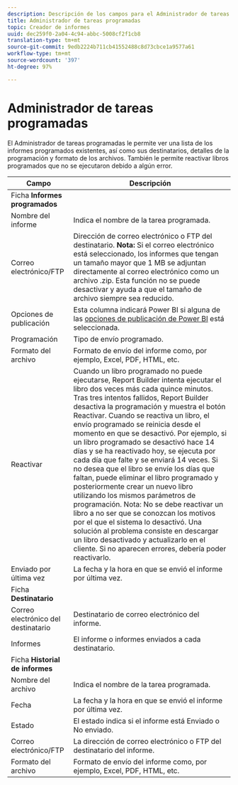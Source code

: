 ```yaml
---
description: Descripción de los campos para el Administrador de tareas programadas.
title: Administrador de tareas programadas
topic: Creador de informes
uuid: dec259f0-2a04-4c94-abbc-5008cf2f1cb8
translation-type: tm+mt
source-git-commit: 9edb2224b711cb41552488c8d73cbce1a9577a61
workflow-type: tm+mt
source-wordcount: '397'
ht-degree: 97%

---
```



# Administrador de tareas programadas

El Administrador de tareas programadas le permite ver una lista de los informes programados existentes, así como sus destinatarios, detalles de la programación y formato de los archivos. También le permite reactivar libros programados que no se ejecutaron debido a algún error.

| Campo | Descripción |
| --- | --- |
| Ficha **Informes programados** |  |
| Nombre del informe | Indica el nombre de la tarea programada. |
| Correo electrónico/FTP | Dirección de correo electrónico o FTP del destinatario. **Nota:** Si el correo electrónico está seleccionado, los informes que tengan un tamaño mayor que 1 MB se adjuntan directamente al correo electrónico como un archivo .zip. Esta función no se puede desactivar y ayuda a que el tamaño de archivo siempre sea reducido. |
| Opciones de publicación | Esta columna indicará Power BI si alguna de las [opciones de publicación de Power BI](https://experienceleague.adobe.com/docs/analytics/analyze/report-builder/publish-powerbi/power-bi.html) está seleccionada. |
| Programación | Tipo de envío programado. |
| Formato del archivo | Formato de envío del informe como, por ejemplo, Excel, PDF, HTML, etc. |
| Reactivar | Cuando un libro programado no puede ejecutarse, Report Builder intenta ejecutar el libro dos veces más cada quince minutos. Tras tres intentos fallidos, Report Builder desactiva la programación y muestra el botón Reactivar. Cuando se reactiva un libro, el envío programado se reinicia desde el momento en que se desactivó.  Por ejemplo, si un libro programado se desactivó hace 14 días y se ha reactivado hoy, se ejecuta por cada día que falte y se enviará 14 veces. Si no desea que el libro se envíe los días que faltan, puede eliminar el libro programado y posteriormente crear un nuevo libro utilizando los mismos parámetros de programación.   Nota: No se debe reactivar un libro a no ser que se conozcan los motivos por el que el sistema lo desactivó. Una solución al problema consiste en descargar un libro desactivado y actualizarlo en el cliente. Si no aparecen errores, debería poder reactivarlo. |
| Enviado por última vez | La fecha y la hora en que se envió el informe por última vez. |
| Ficha **Destinatario** |  |
| Correo electrónico del destinatario | Destinatario de correo electrónico del informe. |
| Informes | El informe o informes enviados a cada destinatario. |
| Ficha **Historial de informes** |  |
| Nombre del archivo | Indica el nombre de la tarea programada. |
| Fecha | La fecha y la hora en que se envió el informe por última vez. |
| Estado | El estado indica si el informe está Enviado o No enviado. |
| Correo electrónico/FTP | La dirección de correo electrónico o FTP del destinatario del informe. |
| Formato del archivo | Formato de envío del informe como, por ejemplo, Excel, PDF, HTML, etc. |

